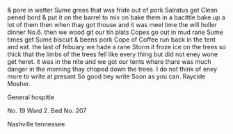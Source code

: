 & pore in watter Sume grees that was fride out of pork Salratus get Clean pened bord & put it on the barrel to mix on bake them in a bacittle bake up a lot of them then when thay got thouse and it was meel time the will holler dinner No.6. then we wood git our tin plats Copes go out in mud rane Sume times get Sume biscuit & beens pork Cope of Coffee run back in the tent and eat. the last of febuary we hade a rane Storm it froze ice on the trees so thick that the limbs of the trees fell like every thing but did not eney wone get heret. it was in the nite and we got our tents whare thare was much danger in the morning thay choped down the trees. I do not think of eney more to write at presant So good bey write Soon as you can. Raycide Mosher. 

General hospitle 

No. 19 Ward 2. Bed No. 207 

Nashville tennessee